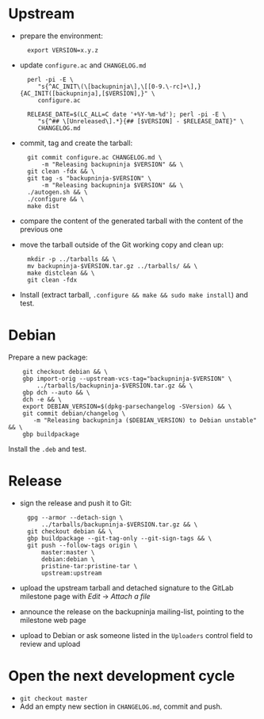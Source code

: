 Upstream
========

* prepare the environment:

        export VERSION=x.y.z

* update `configure.ac` and `CHANGELOG.md`

        perl -pi -E \
           "s{^AC_INIT\(\[backupninja\],\[[0-9.\-rc]+\],}{AC_INIT([backupninja],[$VERSION],}" \
           configure.ac

        RELEASE_DATE=$(LC_ALL=C date '+%Y-%m-%d'); perl -pi -E \
           "s{^## \[Unreleased\].*}{## [$VERSION] - $RELEASE_DATE}" \
           CHANGELOG.md

* commit, tag and create the tarball:

        git commit configure.ac CHANGELOG.md \
            -m "Releasing backupninja $VERSION" && \
        git clean -fdx && \
        git tag -s "backupninja-$VERSION" \
            -m "Releasing backupninja $VERSION" && \
        ./autogen.sh && \
        ./configure && \
        make dist

* compare the content of the generated tarball with the content of the
  previous one

* move the tarball outside of the Git working copy and clean up:

        mkdir -p ../tarballs && \
        mv backupninja-$VERSION.tar.gz ../tarballs/ && \
        make distclean && \
        git clean -fdx

* Install (extract tarball, `.configure && make && sudo make install`)
  and test.

Debian
======

Prepare a new package:

        git checkout debian && \
        gbp import-orig --upstream-vcs-tag="backupninja-$VERSION" \
            ../tarballs/backupninja-$VERSION.tar.gz && \
        gbp dch --auto && \
        dch -e && \
        export DEBIAN_VERSION=$(dpkg-parsechangelog -SVersion) && \
        git commit debian/changelog \
           -m "Releasing backupninja ($DEBIAN_VERSION) to Debian unstable" && \
        gbp buildpackage

Install the `.deb` and test.

Release
=======

* sign the release and push it to Git:

        gpg --armor --detach-sign \
            ../tarballs/backupninja-$VERSION.tar.gz && \
        git checkout debian && \
        gbp buildpackage --git-tag-only --git-sign-tags && \
        git push --follow-tags origin \
            master:master \
            debian:debian \
            pristine-tar:pristine-tar \
            upstream:upstream

* upload the upstream tarball and detached signature to the GitLab
  milestone page with *Edit* → *Attach a file*
* announce the release on the backupninja mailing-list,
  pointing to the milestone web page
* upload to Debian or ask someone listed in the `Uploaders` control
  field to review and upload

Open the next development cycle
===============================

* `git checkout master`
* Add an empty new section in `CHANGELOG.md`, commit and push.
